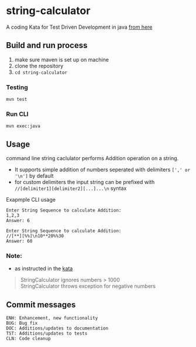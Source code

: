 # string-calculator
A coding Kata for Test Driven Development in java [from here](https://osherove.com/tdd-kata-1)

## Build and run process
1. make sure maven is set up on machine
2. clone the repository
3. `cd string-calculator`

### Testing
`mvn test`

### Run CLI
`mvn exec:java`

## Usage
command line string caclulator performs Addition operation on a string.
- It supports simple addition of numbers seperated with delimiters `[',' or '\n']` by default
- for custom delimiters the input string can be prefixed with `//[delimiter1][delimiter2][...]...\n` syntax

Exapmple CLI usage
```
Enter String Sequence to calculate Addition: 
1,2,3
Answer: 6
```

```
Enter String Sequence to calculate Addition: 
//[**][%%]\n10**20%%30
Answer: 60
```

### Note:
- as instructed in the [kata](https://osherove.com/tdd-kata-1)
> StringCalculator ignores numbers > 1000  
> StringCalculator throws exception for negative numbers  

## Commit messages

    ENH: Enhancement, new functionality
    BUG: Bug fix
    DOC: Additions/updates to documentation
    TST: Additions/updates to tests
    CLN: Code cleanup
